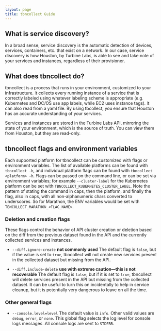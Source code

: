 ```yaml
---
layout: page
title: tbncollect Guide
---
```


[//]: # ( Copyright 2017 Turbine Labs, Inc.                                   )
[//]: # ( you may not use this file except in compliance with the License.    )
[//]: # ( You may obtain a copy of the License at                             )
[//]: # (                                                                     )
[//]: # (     http://www.apache.org/licenses/LICENSE-2.0                      )
[//]: # (                                                                     )
[//]: # ( Unless required by applicable law or agreed to in writing, software )
[//]: # ( distributed under the License is distributed on an "AS IS" BASIS,   )
[//]: # ( WITHOUT WARRANTIES OR CONDITIONS OF ANY KIND, either express or     )
[//]: # ( implied. See the License for the specific language governing        )
[//]: # ( permissions and limitations under the License.                      )

[//]: # (Guide to tbncollect)

## What is service discovery?

In a broad sense, service discovery is the automatic detection of devices,
services, containers, etc. that exist on a network. In our case, service
discovery is how Houston, by Turbine Labs, is able to see and take note of your
services and instances, regardless of their provisioner.

## What does tbncollect do?

tbncollect is a process that runs in your environment, customized to your
infrastructure. It collects every running instance of a service that is
correctly labeled using whatever labeling scheme is appropriate (e.g.
Kubernetes and DC/OS use app labels, while EC2 uses instance tags). It can also read
from a yaml file. By using tbcollect, you ensure that Houston has an accurate
understanding of your services.

Services and instances are stored in the Turbine Labs API, mirroring the state
of your environment, which is the source of truth. You can view them from
Houston, but they are read-only.

## tbncollect flags and environment variables

Each supported platform for tbncollect can be customized with flags or
environment variables. The list of available platforms can be found with
`tbncollect -h`, and individual platform flags can be found with
`tbncollect <platform> -h`. Flags can be passed on the command line, or can be
set via environment variables; for example `--cluster-label` for the Kubernetes
platform can be set with `TBNCOLLECT_KUBERNETES_CLUSTER_LABEL`. Note the
pattern of stating the command in caps, then the platform, and finally the
flag, also in caps, with all non-alphanumeric chars converted to underscores. So
for Marathon, the ENV variables would be set with
`TBNCOLLECT_MARATHON_<FLAG_NAME>`.

### Deletion and creation flags

These flags control the behavior of API cluster creation or deletion based on
the diff from the previous dataset found in the API and the currently collected
services and instances.

- `--diff.ignore-create` **not commonly used**
The default flag is `false`, but if the value is set to `true`, tbncollect will
not create new services present in the collected dataset but missing from the
API.

- `--diff.include-delete` **use with extreme caution—this is not recoverable**
The default flag is `false`, but if it is set to `true`, tbncollect will delete
services present in the API but missing from the collected dataset. It can be
useful to turn this on incidentally to help in service cleanup, but it is
potentially very dangerous to leave on all the time.

### Other general flags

- `--console.level=level`
The default value is `info`. Other valid values are `debug`, `error`, or
`none`. This global flag selects the log level for console logs messages. All
console logs are sent to `STDERR`.
